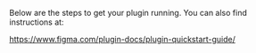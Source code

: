Below are the steps to get your plugin running. You can also find instructions at:

  https://www.figma.com/plugin-docs/plugin-quickstart-guide/

